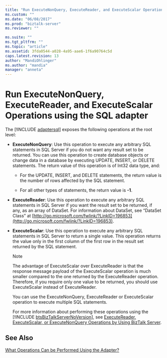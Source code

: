```yaml
---
title: "Run ExecuteNonQuery, ExecuteReader, and ExecuteScalar Operations using the SQL adapter | Microsoft Docs"
ms.custom: ""
ms.date: "06/08/2017"
ms.prod: "biztalk-server"
ms.reviewer: ""

ms.suite: ""
ms.tgt_pltfrm: ""
ms.topic: "article"
ms.assetid: 3fda0544-a028-4a95-aae6-1f6a90764c5d
caps.latest.revision: 13
author: "MandiOhlinger"
ms.author: "mandia"
manager: "anneta"
---
```

# Run ExecuteNonQuery, ExecuteReader, and ExecuteScalar Operations using the SQL adapter
The [!INCLUDE [adaptersql](../../includes/adaptersql-md.md)] exposes the following operations at the root level:  
  
- **ExecuteNonQuery**: Use this operation to execute any arbitrary SQL statements in SQL Server if you do not want any result set to be returned. You can use this operation to create database objects or change data in a database by executing UPDATE, INSERT, or DELETE statements. The return value of this operation is of Int32 data type, and:  
  
  -   For the UPDATE, INSERT, and DELETE statements, the return value is the number of rows affected by the SQL statement.  
  
  -   For all other types of statements, the return value is **-1**.  
  
- **ExecuteReader**: Use this operation to execute any arbitrary SQL statements in SQL Server if you want the result set to be returned, if any, as an array of DataSet. For information about DataSet, see “DataSet Class” at [http://go.microsoft.com/fwlink/?LinkID=196853](http://go.microsoft.com/fwlink/?LinkID=196853).  
  
- **ExecuteScalar**: Use this operation to execute any arbitrary SQL statements in SQL Server to return a single value. This operation returns the value only in the first column of the first row in the result set returned by the SQL statement.  
  
  > [!NOTE]
  >  The advantage of ExecuteScalar over ExecuteReader is that the response message payload of the ExecuteScalar operation is much smaller compared to the one returned by the ExecuteReader operation. Therefore, if you require only one value to be returned, you should use ExecuteScalar instead of ExecuteReader.  
  
  You can use the ExecuteNonQuery, ExecuteReader or ExecuteScalar operation to execute multiple SQL statements.  
  
  For more information about performing these operations using the [!INCLUDE [btsBizTalkServerNoVersion](../../includes/btsbiztalkservernoversion-md.md)], see [ExecuteReader, ExecuteScalar, or ExecuteNonQuery Operations by Using BizTalk Server](../../adapters-and-accelerators/adapter-sql/executereader-executescalar-or-executenonquery-in-sql-server-using-biztalk.md).  
  
## See Also  
 [What Operations Can be Performed Using the Adapter?](https://msdn.microsoft.com/library/cc185435(v=bts.10).aspx)
